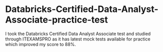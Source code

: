 # Databricks-Certified-Data-Analyst-Associate-practice-test
I took the Databricks Certified Data Analyst Associate test and studied through ITEXAMSPRO as it has latest mock tests available for practice which improved my score to 88%.
